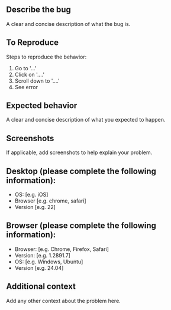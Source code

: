 ## Describe the bug
A clear and concise description of what the bug is.

## To Reproduce
Steps to reproduce the behavior:
1. Go to '...'
2. Click on '....'
3. Scroll down to '....'
4. See error

## Expected behavior
A clear and concise description of what you expected to happen.

## Screenshots
If applicable, add screenshots to help explain your problem.

## Desktop (please complete the following information):
 - OS: [e.g. iOS]
 - Browser [e.g. chrome, safari]
 - Version [e.g. 22]

## Browser (please complete the following information):
 - Browser: [e.g. Chrome, Firefox, Safari]
 - Version: [e.g. 1.2891.7]
 - OS: [e.g. Windows, Ubuntu]
 - Version [e.g. 24.04]

## Additional context
Add any other context about the problem here.